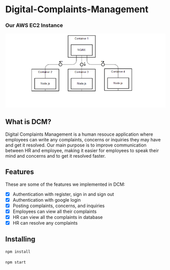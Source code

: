 # Digital-Complaints-Management

### Our AWS EC2 Instance
![](github-resources/backend-visualization.png)

## What is DCM?
Digital Complaints Management is a human resouce application where employees can write any complaints, concerns or inquiries they may have and get it resolved. Our main purpose is to improve communication between HR and employee, making it easier for employees to speak their mind and concerns and to get it resolved faster.

## Features
These are some of the features we implemented in DCM:
- [x] Authentication with register, sign in and sign out
- [x] Authentication with google login
- [x] Posting complaints, concerns, and inquiries
- [x] Employees can view all their complaints
- [x] HR can view all the complaints in database
- [x] HR can resolve any complaints

## Installing
```javascript
npm install

npm start
```
